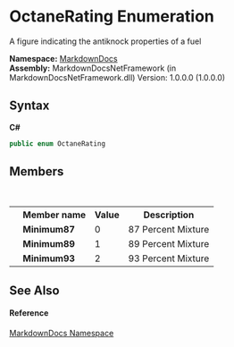# OctaneRating Enumeration
 

A figure indicating the antiknock properties of a fuel

**Namespace:**&nbsp;<a href="N_MarkdownDocs.md">MarkdownDocs</a><br />**Assembly:**&nbsp;MarkdownDocsNetFramework (in MarkdownDocsNetFramework.dll) Version: 1.0.0.0 (1.0.0.0)

## Syntax

**C#**<br />
``` C#
public enum OctaneRating
```


## Members
&nbsp;<table><tr><th></th><th>Member name</th><th>Value</th><th>Description</th></tr><tr><td /><td target="F:MarkdownDocs.OctaneRating.Minimum87">**Minimum87**</td><td>0</td><td>87 Percent Mixture</td></tr><tr><td /><td target="F:MarkdownDocs.OctaneRating.Minimum89">**Minimum89**</td><td>1</td><td>89 Percent Mixture</td></tr><tr><td /><td target="F:MarkdownDocs.OctaneRating.Minimum93">**Minimum93**</td><td>2</td><td>93 Percent Mixture</td></tr></table>

## See Also


#### Reference
<a href="N_MarkdownDocs.md">MarkdownDocs Namespace</a><br />